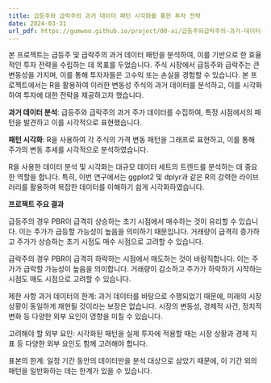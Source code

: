 ```yaml
---
title: 급등주와 급락주의 과거 데이터 패턴 시각화를 통한 투자 전략
date: 2024-03-31
url_pdf: https://gumwoo.github.io/project/00-ai/급등주와급락주의-과거-데이터-패턴-시각화를-통한-투자전략.pdf
---
```

본 프로젝트는 급등주 및 급락주의 과거 데이터 패턴을 분석하여, 이를 기반으로 한 효율적인 투자 전략을 수립하는 데 목표를 두었습니다. 주식 시장에서 급등주와 급락주는 큰 변동성을 가지며, 이를 통해 투자자들은 고수익 또는 손실을 경험할 수 있습니다. 본 프로젝트에서는 R을 활용하여 이러한 변동성 주식의 과거 데이터를 분석하고, 이를 시각화하여 투자에 대한 전략을 제공하고자 했습니다.

<!--more-->

**과거 데이터 분석**: 급등주와 급락주의 과거 주가 데이터를 수집하여, 특정 시점에서의 패턴을 발견하고 이를 시각적으로 표현했습니다.<br>

**패턴 시각화**: R을 사용하여 각 주식의 가격 변동 패턴을 그래프로 표현하고, 이를 통해 주가의 변동 추세를 시각적으로 분석하였습니다.

R을 사용한 데이터 분석 및 시각화는 대규모 데이터 세트의 트렌드를 분석하는 데 중요한 역할을 합니다. 특히, 이번 연구에서는 ggplot2 및 dplyr과 같은 R의 강력한 라이브러리를 활용하여 복잡한 데이터를 이해하기 쉽게 시각화하였습니다.

**프로젝트 주요 결과**

급등주의 경우
PBR이 급격히 상승하는 초기 시점에서 매수하는 것이 유리할 수 있습니다. 이는 주가가 급등할 가능성이 높음을 의미하기 때문입니다.
거래량이 급격히 증가하고 주가가 상승하는 초기 시점도 매수 시점으로 고려할 수 있습니다.

급락주의 경우
PBR이 급격히 하락하는 시점에서 매도하는 것이 바람직합니다. 이는 주가가 급락할 가능성이 높음을 의미합니다.
거래량이 감소하고 주가가 하락하기 시작하는 시점도 매도 시점으로 고려할 수 있습니다.

제한 사항
과거 데이터의 한계: 과거 데이터를 바탕으로 수행되었기 때문에, 미래의 시장 상황이 동일하게 재현될 것이라는 보장은 없습니다. 시장의 변동성, 경제적 사건, 정치적 변화 등 다양한 외부 요인이 영향을 미칠 수 있습니다.

고려해야 할 외부 요인: 시각화된 패턴을 실제 투자에 적용할 때는 시장 상황과 경제 지표 등 다양한 외부 요인도 함께 고려해야 합니다.

표본의 한계: 일정 기간 동안의 데이터만을 분석 대상으로 삼았기 때문에, 이 기간 외의 패턴을 일반화하는 데는 한계가 있을 수 있습니다.